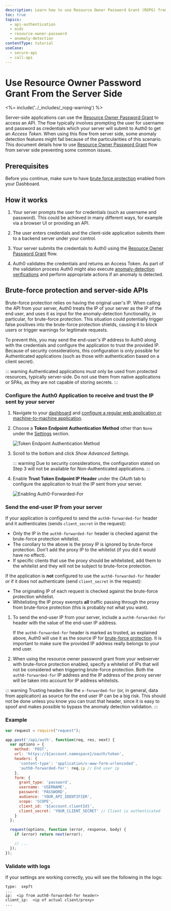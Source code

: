 ```yaml
---
description: Learn how to use Resource Owner Password Grant (ROPG) from the server side together with anomaly detection.
toc: true
topics:
  - api-authentication
  - oidc
  - resource-owner-password
  - anomaly-detection
contentType: tutorial
useCase:
  - secure-api
  - call-api
---
```


# Use Resource Owner Password Grant From the Server Side

<%= include('../_includes/_ropg-warning') %>

Server-side applications can use the [Resource Owner Password Grant](/api-auth/grant/password) to access an API. The flow typically involves prompting the user for username and password as credentials which your server will submit to Auth0 to get an <dfn data-key="access-token">Access Token</dfn>. When using this flow from server side, some anomaly detection features might fail because of the particularities of this scenario. This document details how to use [Resource Owner Password Grant](/api-auth/grant/password) flow from server side preventing some common issues.

## Prerequisites

Before you continue, make sure to have [brute force protection](/anomaly-detection/guides/set-anomaly-detection-preferences) enabled from your Dashboard.

## How it works

1. Your server prompts the user for credentials (such as username and password). This could be achieved in many different ways, for example via a browser UI or providing an API.

2. The user enters credentials and the client-side application submits them to a backend server under your control.

3. Your server submits the credentials to Auth0 using the [Resource Owner Password Grant](/api-auth/grant/password) flow.

4. Auth0 validates the credentials and returns an Access Token. As part of the validation process Auth0 might also execute [anomaly-detection verifications](/anomaly-detection) and perform appropriate actions if an anomaly is detected.

## Brute-force protection and server-side APIs

Brute-force protection relies on having the original user's IP. When calling the API from your server, Auth0 treats the IP of your server as the IP of the end user, and uses it as input for the anomaly-detection functionality, in particular, for brute-force protection. This situation could potentially trigger false positives into the brute-force protection shields, causing it to block users or trigger warnings for legitimate requests.

To prevent this, you may send the end-user's IP address to Auth0 along with the credentials and configure the application to trust the provided IP. Because of security considerations, this configuration is only possible for Authenticated applications (such as those with authentication based on a client secret).

::: warning
Authenticated applications must only be used from protected resources, typically server-side. Do not use them from native applications or SPAs, as they are not capable of storing secrets.
:::

### Configure the Auth0 Application to receive and trust the IP sent by your server

1. Navigate to your [dashboard](${manage_url}) and [configure a regular web application or machine-to-machine application](/applications).

2. Choose a __Token Endpoint Authentication Method__ other than `None` under the [Settings](/dashboard/reference/settings-application) section.

    ![Token Endpoint Authentication Method](/media/articles/api-auth/client-auth-method.png)

3. Scroll to the bottom and click _Show Advanced Settings_.

    ::: warning
    Due to security considerations, the configuration stated on Step 3 will not be available for Non-Authenticated applications.
    :::

4. Enable __Trust Token Endpoint IP Header__ under the _OAuth_ tab to configure the application to trust the IP sent from your server.

    ![Enabling Auth0-Forwarded-For](/media/articles/api-auth/enabling-auth0-forwarded-for.png)

### Send the end-user IP from your server

If your application is configured to send the `auth0-forwarded-for` header and it authenticates (sends `client_secret` in the request):

- Only the IP in the `auth0-forwarded-for` header is checked against the brute-force protection whitelist.
- The corollary to the above is the proxy IP is ignored by brute-force protection.  Don't add the proxy IP to the whitelist (if you did it would have no effect).
- If specific clients that use the proxy should be whitelisted, add them to the whitelist and they will not be subject to brute-force protection.  

If the application is **not** configured to use the `auth0-forwarded-for` header *or* if it does not authenticate (send `client_secret` in the request):

- The originating IP of each request is checked against the brute-force protection whitelist.
- Whitelisting the IP proxy exempts **all** traffic passing through the proxy from brute-force protection (this is probably not what you want).

1. To send the end-user IP from your server, include a `auth0-forwarded-for` header with the value of the end-user IP address. 

    If the `auth0-forwarded-for` header is marked as trusted, as explained above, Auth0 will use it as the source IP for [brute-force protection](/anomaly-detection). It is important to make sure the provided IP address really belongs to your end user. 

2. When using the resource owner password grant from your webserver with brute-force protection enabled, specify a whitelist of IPs that will not be considered when triggering brute-force protection. Both the `auth0-forwarded-for` IP address and the IP address of the proxy server will be taken into account for IP address whitelists. 

::: warning
Trusting headers like the `x-forwarded-for` (or, in general, data from application) as source for the end user IP can be a big risk. This should not be done unless you know you can trust that header, since it is easy to spoof and makes possible to bypass the anomaly detection validation.
:::

### Example

```javascript
var request = require("request");

app.post('/api/auth', function(req, res, next) {
  var options = {
    method: 'POST',
    url: 'https://${account.namespace}/oauth/token',
    headers: {
      'content-type': 'application/x-www-form-urlencoded',
      'auth0-forwarded-for': req.ip // End user ip
    },
    form: {
      grant_type: 'password',
      username: 'USERNAME',
      password: 'PASSWORD',
      audience: 'YOUR_API_IDENTIFIER',
      scope: 'SCOPE',
      client_id: '${account.clientId}',
      client_secret: 'YOUR_CLIENT_SECRET' // Client is authenticated
    }
  };

  request(options, function (error, response, body) {
    if (error) return next(error);

    // ...
  });
});
```

### Validate with logs

If your settings are working correctly, you will see the following in the logs:

```text
type:  sepft
...
ip:  <ip from auth0-forwarded-for header>
client_ip:  <ip of actual client/proxy>
...
```